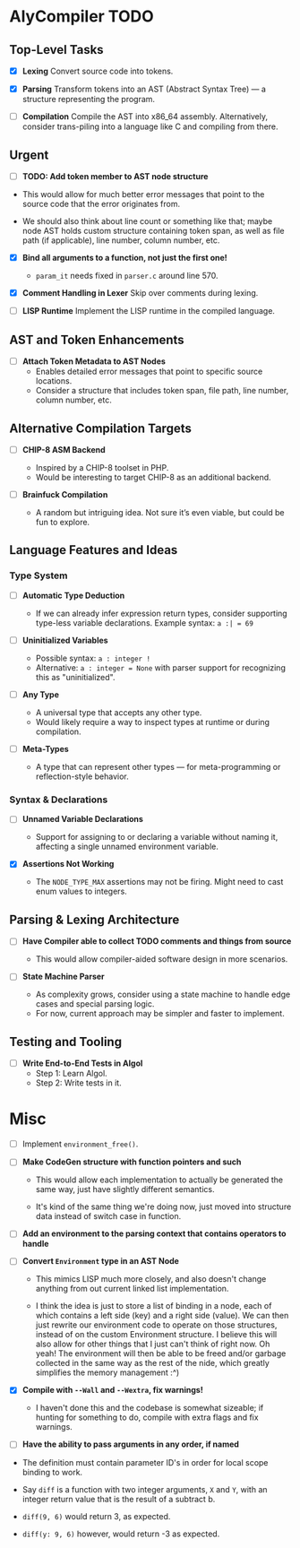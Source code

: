 # AlyCompiler TODO

## Top-Level Tasks

- [x] **Lexing**
  Convert source code into tokens.

- [x] **Parsing**
  Transform tokens into an AST (Abstract Syntax Tree) — a structure representing the program.

- [ ] **Compilation**
  Compile the AST into x86_64 assembly.
  Alternatively, consider trans-piling into a language like C and compiling from there.

## Urgent


- [ ] **TODO: Add token member to AST node structure**
 - This would allow for much better error messages that point to the source code that the error originates from.

 - We should also think about line count or something like that; maybe node AST holds custom structure containing token span, as well as file path (if applicable), line number, column number, etc.

- [x] **Bind all arguments to a function, not just the first one!**
  - `param_it` needs fixed in `parser.c` around line 570.

- [x] **Comment Handling in Lexer**
  Skip over comments during lexing.

- [ ] **LISP Runtime**
  Implement the LISP runtime in the compiled language.

## AST and Token Enhancements

- [ ] **Attach Token Metadata to AST Nodes**
  - Enables detailed error messages that point to specific source locations.
  - Consider a structure that includes token span, file path, line number, column number, etc.

## Alternative Compilation Targets

- [ ] **CHIP-8 ASM Backend**
  - Inspired by a CHIP-8 toolset in PHP.
  - Would be interesting to target CHIP-8 as an additional backend.

- [ ] **Brainfuck Compilation**
  - A random but intriguing idea. Not sure it’s even viable, but could be fun to explore.

## Language Features and Ideas

### Type System

- [ ] **Automatic Type Deduction**
  - If we can already infer expression return types, consider supporting type-less variable declarations.
    Example syntax: `a :| = 69`

- [ ] **Uninitialized Variables**
  - Possible syntax: `a : integer !`
  - Alternative: `a : integer = None` with parser support for recognizing this as "uninitialized".

- [ ] **Any Type**
  - A universal type that accepts any other type.
  - Would likely require a way to inspect types at runtime or during compilation.

- [ ] **Meta-Types**
  - A type that can represent other types — for meta-programming or reflection-style behavior.

### Syntax & Declarations

- [ ] **Unnamed Variable Declarations**
  - Support for assigning to or declaring a variable without naming it, affecting a single unnamed environment variable.

- [x] **Assertions Not Working**
  - The `NODE_TYPE_MAX` assertions may not be firing. Might need to cast enum values to integers.

## Parsing & Lexing Architecture

- [ ] **Have Compiler able to collect TODO comments and things from source**
    - This would allow compiler-aided software design in more scenarios.

- [ ] **State Machine Parser**
  - As complexity grows, consider using a state machine to handle edge cases and special parsing logic.
  - For now, current approach may be simpler and faster to implement.

## Testing and Tooling

- [ ] **Write End-to-End Tests in Algol**
  - Step 1: Learn Algol.
  - Step 2: Write tests in it.

# Misc

- [ ] Implement `environment_free()`.

- [ ] **Make CodeGen structure with function pointers and such**
  - This would allow each implementation to actually be generated the same way, just have slightly different semantics.

  - It's kind of the same thing we're doing now, just moved into structure data instead of switch case in function.

- [ ] **Add an environment to the parsing context that contains operators to handle**


-  [ ] **Convert `Environment` type in an AST Node**
  - This mimics LISP much more closely, and also doesn't change anything from out current linked list implementation.

  - I think the idea is just to store a list of binding in a node, each of which contains a left side (key) and a right side (value). We can then just rewrite our environment code to operate on those structures, instead of on the custom Environment structure. I believe this will also allow for other things that I just can't think of right now. Oh yeah! The environment will then be able to be freed and/or garbage collected in the same way as the rest of the nide, which greatly simplifies the memory management :^)

- [x] **Compile with `--Wall` and `--Wextra`, fix warnings!**
  - I haven't done this and the codebase is somewhat sizeable; if hunting for something to do, compile with extra flags and fix warnings.

- [ ] **Have the ability to pass arguments in any order, if named**
 - The definition must contain parameter ID's in order for local scope binding to work.

 - Say `diff` is a function with two integer arguments, `X` and `Y`, with an integer return value that is the result of a subtract b.

- `diff(9, 6)` would return 3, as expected.
- `diff(y: 9, 6)` however, would return -3 as expected.